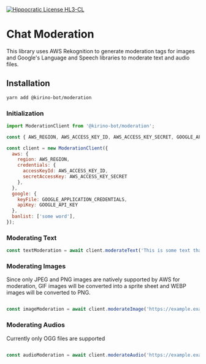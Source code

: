 [![Hippocratic License HL3-CL](https://img.shields.io/static/v1?label=Hippocratic%20License&message=HL3-CL&labelColor=5e2751&color=bc8c3d)](https://firstdonoharm.dev/version/3/0/cl.html)

# Chat Moderation

This library uses AWS Rekognition to generate moderation tags for images and Google's Language and Speech libraries to moderate text and audio files.

## Installation

```bash
yarn add @kirino-bot/moderation
```


### Initialization


```js
import ModerationClient from '@kirino-bot/moderation';

const { AWS_REGION, AWS_ACCESS_KEY_ID, AWS_ACCESS_KEY_SECRET, GOOGLE_APPLICATION_CREDENTIALS, GOOGLE_API_KEY } = process.env;

const client = new ModerationClient({
  aws: {
    region: AWS_REGION,
    credentials: {
      accessKeyId: AWS_ACCESS_KEY_ID,
      secretAccessKey: AWS_ACCESS_KEY_SECRET
    },
  },
  google: {
    keyFile: GOOGLE_APPLICATION_CREDENTIALS,
    apiKey: GOOGLE_API_KEY
  },
  banlist: ['some word'],
});
```

### Moderating Text

```js
const textModeration = await client.moderateText('This is some text that might need moderation');
```

### Moderating Images
Since only JPEG and PNG images are natively supported by AWS for moderation, GIF images will be converted into a sprite sheet and WEBP images will be converted to PNG.

```js

const imageModeration = await client.moderateImage('https://example.example/image.png');
```

### Moderating Audios
Currently only OGG files are supported

```js

const audioModeration = await client.moderateAudio('https://example.example/image.ogg');
```


